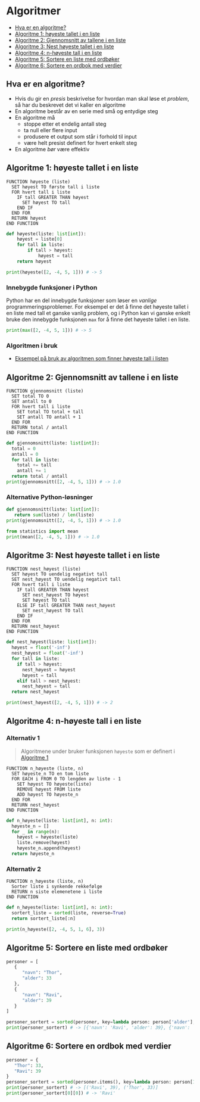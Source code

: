 # Algoritmer

- [Hva er en algoritme?](#hva-er-en-algoritme)
- [Algoritme 1: høyeste tallet i en liste](#algoritme-1-høyeste-tallet-i-en-liste)
- [Algoritme 2: Gjennomsnitt av tallene i en liste](#algoritme-2-gjennomsnitt-av-tallene-i-en-liste)
- [Algoritme 3: Nest høyeste tallet i en liste](#algoritme-3-nest-høyeste-tallet-i-en-liste)
- [Algoritme 4: n-høyeste tall i en liste](#algoritme-4-n-høyeste-tall-i-en-liste)
- [Algoritme 5: Sortere en liste med ordbøker](#algoritme-5-sortere-en-liste-med-ordbøker)
- [Algoritme 6: Sortere en ordbok med verdier](#algoritme-6-sortere-en-ordbok-med-verdier)

## Hva er en algoritme?

- Hvis du gir en *presis* beskrivelse for hvordan man skal løse et *problem*, så har du
beskrevet det vi kaller en algoritme
- En algoritme består av en serie med små og entydige steg
- En algoritme må
  - stoppe etter et endelig antall steg
  - ta null eller flere input
  - produsere et output som står i forhold til input
  - være helt presist definert for hvert enkelt steg
- En algoritme *bør* være effektiv

## Algoritme 1: høyeste tallet i en liste

```pseudo
FUNCTION høyeste (liste)
  SET høyest TO første tall i liste 
  FOR hvert tall i liste
    IF tall GREATER THAN høyest
      SET høyest TO tall
    END IF
  END FOR
  RETURN høyest
END FUNCTION
```

```python
def høyeste(liste: list[int]):
    høyest = liste[0]
    for tall in liste:
        if tall > høyest:
            høyest = tall
    return høyest

print(høyeste([2, -4, 5, 1])) # -> 5
```

### Innebygde funksjoner i Python

Python har en del innebygde funksjoner som løser en *vanlige* programmeringsproblemer.
For eksempel er det å finne det høyeste tallet i en liste med tall et ganske vanlig problem, og i Python kan vi ganske enkelt bruke den innebygde funksjonen `max` for å finne det høyeste tallet i en liste.

```python
print(max([2, -4, 5, 1])) # -> 5
```

### Algoritmen i bruk

- [Eksempel på bruk av algoritmen som finner høyeste tall i listen](./vedlegg/spotify.ipynb)

## Algoritme 2: Gjennomsnitt av tallene i en liste

```pseudo
FUNCTION gjennomsnitt (liste)
  SET total TO 0
  SET antall to 0
  FOR hvert tall i liste
    SET total TO total + tall
    SET antall TO antall + 1
  END FOR
  RETURN total / antall
END FUNCTION
```

```python
def gjennomsnitt(liste: list[int]):
  total = 0
  antall = 0
  for tall in liste:
    total += tall
    antall += 1
  return total / antall
print(gjennomsnitt([2, -4, 5, 1])) # -> 1.0
```

### Alternative Python-løsninger

```python
def gjennomsnitt(liste: list[int]):
   return sum(liste) / len(liste)
print(gjennomsnitt([2, -4, 5, 1])) # -> 1.0

```

```python
from statistics import mean
print(mean([2, -4, 5, 1])) # -> 1.0
```

## Algoritme 3: Nest høyeste tallet i en liste

```pseudo
FUNCTION nest_høyest (liste)
  SET høyest TO uendelig negativt tall
  SET nest_høyest TO uendelig negativt tall
  FOR hvert tall i liste
    IF tall GREATER THAN høyest
      SET nest_høyest TO høyest
      SET høyest TO tall
    ELSE IF tall GREATER THAN nest_høyest
      SET nest_høyest TO tall
    END IF
  END FOR
  RETURN nest_høyest
END FUNCTION
```

```python
def nest_høyest(liste: list[int]):
  høyest = float('-inf')
  nest_høyest = float('-inf')
  for tall in liste:
    if tall > høyest:
      nest_høyest = høyest
      høyest = tall
    elif tall > nest_høyest:
      nest_høyest = tall
  return nest_høyest

print(nest_høyest([2, -4, 5, 1])) # -> 2
```

## Algoritme 4: n-høyeste tall i en liste

### Alternativ 1

> Algoritmene under bruker funksjonen `høyeste` som er definert i [Algoritme 1](#algoritme-1-høyeste-tallet-i-en-liste)

```pseudo
FUNCTION n_høyeste (liste, n)
  SET høyeste_n TO en tom liste
  FOR EACH i FROM 0 TO lengden av liste - 1
    SET høyest TO høyeste(liste)
    REMOVE høyest FROM liste
    ADD høyest TO høyeste_n
  END FOR
  RETURN nest_høyest
END FUNCTION
```

```python
def n_høyeste(liste: list[int], n: int):
  høyeste_n = []
  for _ in range(n):
    høyest = høyeste(liste)
    liste.remove(høyest)
    høyeste_n.append(høyest)
  return høyeste_n
```

### Alternativ 2

```pseudo
FUNCTION n_høyeste (liste, n)
  Sorter liste i synkende rekkefølge
  RETURN n siste elemenetene i liste
END FUNCTION
```

```python
def n_høyeste(liste: list[int], n: int):
  sortert_liste = sorted(liste, reverse=True)
  return sortert_liste[:n]

print(n_høyeste([2, -4, 5, 1, 6], 3))
```

## Algoritme 5: Sortere en liste med ordbøker

```python
personer = [
   {
      "navn": "Thor", 
      "alder": 33
   }, 
   {
      "navn": "Ravi", 
      "alder": 39
   }
]

personer_sortert = sorted(personer, key=lambda person: person['alder'], reverse=True)
print(personer_sortert) # -> [{'navn': 'Ravi', 'alder': 39}, {'navn': 'Thor', 'alder': 33}]
```

## Algoritme 6: Sortere en ordbok med verdier

```python
personer = {
   "Thor": 33,
   "Ravi": 39
}
personer_sortert = sorted(personer.items(), key=lambda person: person[1], reverse=True)
print(personer_sortert) # -> [('Ravi', 39), ('Thor', 33)]
print(personer_sortert[0][0]) # -> 'Ravi'
```
